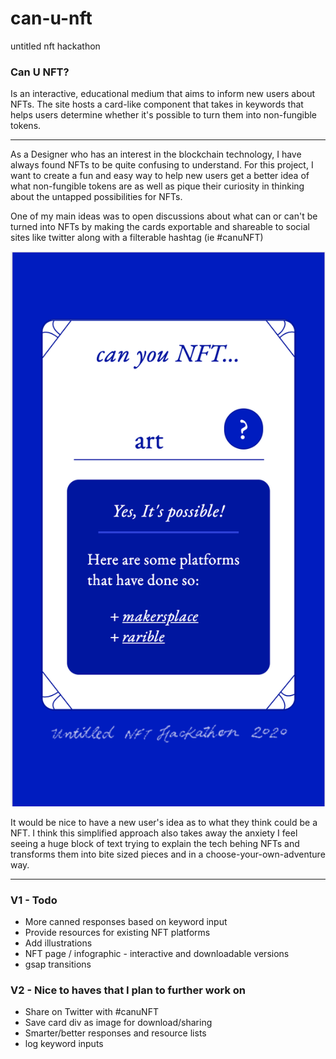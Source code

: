 # can-u-nft
untitled nft hackathon

### Can U NFT?

Is an interactive, educational medium that aims to inform new users about NFTs. The site hosts a card-like component that takes in keywords that helps users determine whether it's possible to turn them into non-fungible tokens.

---

As a Designer who has an interest in the blockchain technology, I have always found NFTs to be quite confusing to understand. For this project, I want to create a fun and easy way to help new users get a better idea of what non-fungible tokens are as well as pique their curiosity in thinking about the untapped possibilities for NFTs.

One of my main ideas was to open discussions about what can or can't be turned into NFTs by making the cards exportable and shareable to social sites like twitter along with a filterable hashtag (ie #canuNFT)

![card-screenshot](assets/screenshot-card.png)

It would be nice to have a new user's idea as to what they think could be a NFT. I think this simplified approach also takes away the anxiety I feel seeing a huge block of text trying to explain the tech behing NFTs and transforms them into bite sized pieces and in a choose-your-own-adventure way.

---

### V1 - Todo
- More canned responses based on keyword input
- Provide resources for existing NFT platforms
- Add illustrations
- NFT page / infographic - interactive and downloadable versions
- gsap transitions



### V2 - Nice to haves that I plan to further work on
- Share on Twitter with #canuNFT
- Save card div as image for download/sharing
- Smarter/better responses and resource lists
- log keyword inputs

